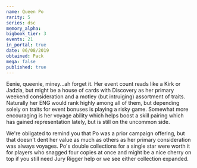 ```yaml
---
name: Queen Po
rarity: 5
series: dsc
memory_alpha:
bigbook_tier: 3
events: 21
in_portal: true
date: 06/08/2019
obtained: Pack
mega: false
published: true
---
```


Eenie, queenie, miney...ah forget it. Her event count reads like a Kirk or Jadzia, but might be a house of cards with Discovery as her primary weekend consideration and a motley (but intruiging) assortment of traits. Naturally her ENG would rank highly among all of them, but depending solely on traits for event bonuses is playing a risky game. Somewhat more encouraging is her voyage ability which helps boost a skill pairing which has gained representation lately, but is still on the uncommon side.

We're obligated to remind you that Po was a prior campaign offering, but that doesn't dent her value as much as others as her primary consideration was always voyages. Po's double collections for a single star were worth it for players who snagged four copies at once and might be a nice cherry on top if you still need Jury Rigger help or we see either collection expanded.
